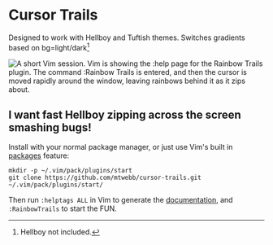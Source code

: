 #  Cursor Trails

Designed to work with Hellboy and Tuftish themes. Switches gradients based on bg=light/dark[^1]

![A short Vim session. Vim is showing the :help page for the Rainbow Trails plugin. The command :Rainbow Trails is entered, and then the cursor is moved rapidly around the window, leaving rainbows behind it as it zips about.](https://normalmo.de/plugins/images/rainbow-trailser.gif)

## I want fast Hellboy zipping across the screen smashing bugs!

Install with your normal package manager, or just use Vim's built in [packages](https://vimhelp.org/repeat.txt.html#packages) feature:

    mkdir -p ~/.vim/pack/plugins/start
    git clone https://github.com/mtwebb/cursor-trails.git ~/.vim/pack/plugins/start/

Then run `:helptags ALL` in Vim to generate the [documentation](doc/rainbow-trails.txt), and `:RainbowTrails` to start the FUN.

[^1]: Hellboy not included.
